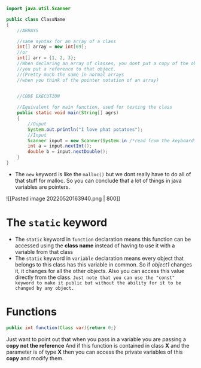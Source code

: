 ```java
import java.util.Scanner

public class ClassName
{
	//ARRAYS

	//same syntax for an array of a class
	int[] array = new int[69];
	//or
	int[] arr = {1, 2, 3};
	//When declaring an array of classes, you dont put a copy of the object inside the array, 
	//you put a reference to that object. 
	//(Pretty much the same in normal arrays 
	//when you think of the pointer notation of an array)


	//CODE EXECUTION
	
	//Equivalent for main function, used for testing the class
	public static void main(String[] agrs)
	{
		//Ouput
		System.out.println("I love phat potatoes");
		//Input
		Scanner input = new Scanner(System.in /*read from the keyboard*/)
		int a = input.nextInt();
		double b = input.nextDouble();
	}
}
```

- The `new` keyword is like the `malloc()` but we dont really have to do all of that stuff for malloc. So you can conclude that a lot of things in java variables are pointers.

![[Pasted image 20220520163940.png | 800]]

# The `static` keyword
- The `static` keyword in `function` declaration means this function can be accessed using the **class name** instead of having to use it with a variable from that class
- The `static` keyword in `variable` declaration means every object that belongs to this class has this variable in common. So if *object1* changes it, it changes for all the other objects. Also you can access this value directly from the class.
`Just note that you can use the "const" keyword to make it public but without the ability for it to be changed by any object.`


# Functions
```java
public int function(Class var){return 0;}
```

Just want to point out that when you pass in a variable you are passing a **copy not the reference**
And if this function is contained in class **X** and the parameter is of type **X** then you can access the private variables of this **copy** and modify them.